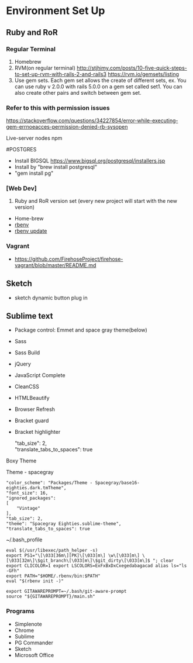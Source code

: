 # Environment Set Up
## Ruby and RoR
### Regular Terminal
1. Homebrew
2. RVM(on regular terminal)
http://stjhimy.com/posts/10-five-quick-steps-to-set-up-rvm-with-rails-2-and-rails3
https://rvm.io/gemsets/listing 
3. Use gem sets. Each gem set allows the create of different sets, ex. You can use ruby v 2.0.0 with rails 5.0.0 on a gem set called set1. You can also create other pairs and switch between gem set.

### Refer to this with permission issues
https://stackoverflow.com/questions/34227854/error-while-executing-gem-errnoeacces-permission-denied-rb-sysopen

Live-server nodes npm

#POSTGRES
* Install BIGSQL https://www.bigsql.org/postgresql/installers.jsp
* Install by "brew install postgresql"
* "gem install pg"

### [Web Dev]
1. Ruby and RoR version set (every new project will start with the new version)
* Home-brew
* [rbenv](https://github.com/rbenv/rbenv)
* [rbenv update](https://github.com/rkh/rbenv-update)
### Vagrant 
* https://github.com/FirehoseProject/firehose-vagrant/blob/master/README.md


## Sketch 
* sketch dynamic button plug in
## Sublime text 
* Package control: Emmet and space gray theme(below)
* Sass
* Sass Build
* jQuery
* JavaScript Complete
* CleanCSS
* HTMLBeautify
* Browser Refresh
* Bracket guard
* Bracket highlighter


  "tab_size": 2,  
  "translate_tabs_to_spaces": true  

Boxy Theme

Theme - spacegray

	"color_scheme": "Packages/Theme - Spacegray/base16-eighties.dark.tmTheme",
	"font_size": 16,
	"ignored_packages":
	[
		"Vintage"
	],
	"tab_size": 2,
	"theme": "Spacegray Eighties.sublime-theme",
	"translate_tabs_to_spaces": true



~/.bash_profile 
	
	eval $(/usr/libexec/path_helper -s)
	export PS1="\[\033[36m\][PK]\[\033[m\] \w\[\033[m\] \[\033[32m\]\$git_branch\[\033[m\]\$git_dirty\[\033[m\]$ "; clear
	export CLICOLOR=1 export LSCOLORS=ExFxBxDxCxegedabagacad alias ls="ls -GFh"
	export PATH="$HOME/.rbenv/bin:$PATH"
	eval "$(rbenv init -)"

	export GITAWAREPROMPT=~/.bash/git-aware-prompt
	source "${GITAWAREPROMPT}/main.sh"
	
### Programs

* Simplenote
* Chrome
* Sublime
* PG Commander
* Sketch
* Microsoft Office


